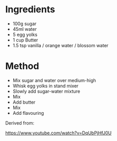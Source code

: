 # Ingredients

* 100g sugar
* 45ml water
* 5 egg yolks
* 1 cup Butter
* 1.5 tsp vanilla / orange water / blossom water

# Method
* Mix sugar and water over medium-high 
* Whisk egg yolks in stand mixer
* Slowly add sugar-water mixture
* Mix
* Add butter
* Mix
* Add flavouring

Derived from:

https://www.youtube.com/watch?v=DqUbPjHfJ0U
